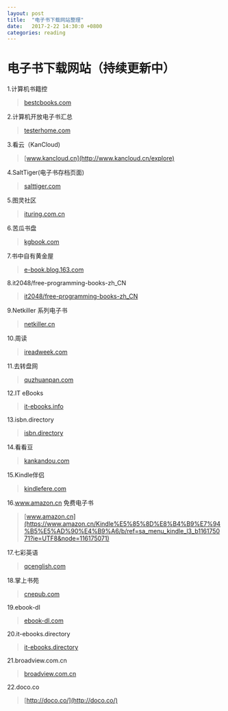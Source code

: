 ```yaml
---
layout: post
title:  "电子书下载网站整理"
date:   2017-2-22 14:30:0 +0800
categories: reading
---
```


# 电子书下载网站（持续更新中）
1.计算机书籍控  
>[bestcbooks.com](http://bestcbooks.com/recommend/most-influential-book)

2.计算机开放电子书汇总
>[testerhome.com](https://testerhome.com/topics/4419)

3.看云（KanCloud)  
>[www.kancloud.cn](http://www.kancloud.cn/explore)

4.SaltTiger(电子书存档页面)  
>[salttiger.com](http://www.salttiger.com/archives/)

5.图灵社区  
>[ituring.com.cn](http://www.ituring.com.cn/)  

6.苦瓜书盘  
>[kgbook.com](http://kgbook.com/)

7.书中自有黄金屋
>[e-book.blog.163.com](http://e-book.blog.163.com/)

8.it2048/free-programming-books-zh_CN
>[it2048/free-programming-books-zh_CN](https://github.com/it2048/free-programming-books-zh_CN)

9.Netkiller 系列电子书
>[netkiller.cn](http://www.netkiller.cn/)

10.周读
>[ireadweek.com](http://ireadweek.com/index.php/Index/index.html)

11.去转盘网 
>[quzhuanpan.com](http://www.quzhuanpan.com/source/loadSourceList.do?type=3)

12.IT eBooks
>[it-ebooks.info](http://www.it-ebooks.info/)

13.isbn.directory
>[isbn.directory](http://isbn.directory/)

14.看看豆
>[kankandou.com](https://kankandou.com/)

15.Kindle伴侣
>[kindlefere.com](https://kindlefere.com/ebook)

16.www.amazon.cn 免费电子书
>[www.amazon.cn](https://www.amazon.cn/Kindle%E5%85%8D%E8%B4%B9%E7%94%B5%E5%AD%90%E4%B9%A6/b/ref=sa_menu_kindle_l3_b116175071?ie=UTF8&node=116175071)

17.七彩英语
>[qcenglish.com](http://www.qcenglish.com/)

18.掌上书苑
>[cnepub.com](https://www.cnepub.com/store)  
  
19.ebook-dl  
>[ebook-dl.com](http://ebook-dl.com/)  

20.it-ebooks.directory  
>[it-ebooks.directory](http://it-ebooks.directory/)  

21.broadview.com.cn
>[broadview.com.cn](http://www.broadview.com.cn/book?tab=ebook)  

22.doco.co
>[http://doco.co/](http://doco.co/)

